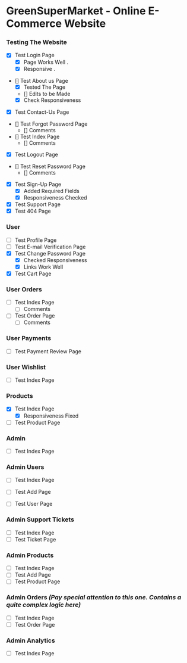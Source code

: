 # GreenSuperMarket - Online E-Commerce Website

### Testing The Website

- [X] Test Login Page  
    - [X] Page Works Well  .
    - [X] Responsive  .
- [] Test About us Page  
    - [X] Tested The Page  
    - [] Edits to be Made  
    - [X] Check Responsiveness  
- [X] Test Contact-Us Page  
- [] Test Forgot Password Page
    - [] Comments
- [] Test Index Page
    - [] Comments
- [X] Test Logout Page
- [] Test Reset Password Page
    - [] Comments
- [X] Test Sign-Up Page
    - [X] Added Required Fields
    - [X] Responsiveness Checked
-[X] Test Support Page
-[X] Test 404 Page

### User
-[ ] Test Profile Page
-[ ] Test E-mail Verification Page
-[x] Test Change Password Page
    - [x] Checked Responsiveness
    - [x] Links Work Well
-[X] Test Cart Page

### User Orders
- [ ] Test Index Page
    - [ ] Comments
- [ ] Test Order Page
    - [ ] Comments

### User Payments
- [ ] Test Payment Review Page

### User Wishlist
- [ ] Test Index Page

### Products
-[x] Test Index Page
    - [x] Responsiveness Fixed
-[ ] Test Product Page

### Admin
- [ ] Test Index Page

### Admin Users
- [ ] Test Index Page
- [ ] Test Add Page
- [ ] Test User Page


### Admin Support Tickets
- [ ] Test Index Page
- [ ] Test Ticket Page

### Admin Products
- [ ] Test Index Page
- [ ] Test Add Page
- [ ] Test Product Page

### Admin Orders *(Pay special attention to this one. Contains a quite complex logic here)*
- [ ] Test Index Page
- [ ] Test Order Page

### Admin Analytics
- [ ] Test Index Page
